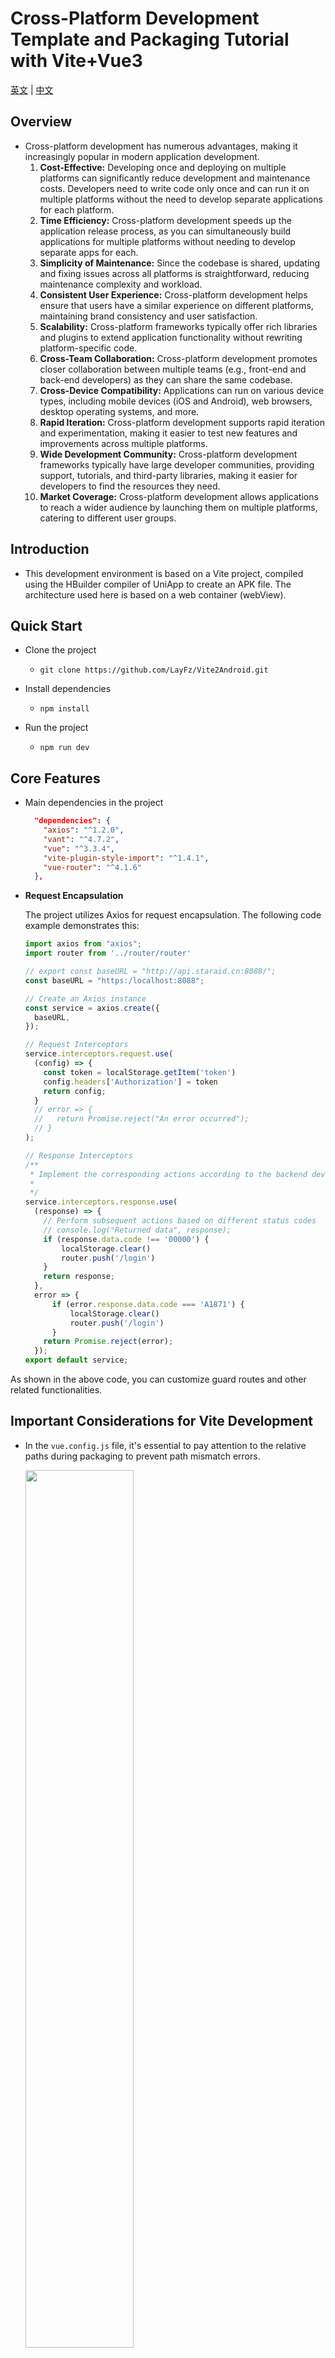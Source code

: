 # Cross-Platform Development Template and Packaging Tutorial with Vite+Vue3

 [英文](readme-en.md) | [中文](README.md)

## Overview
- Cross-platform development has numerous advantages, making it increasingly popular in modern application development.
  1. **Cost-Effective:** Developing once and deploying on multiple platforms can significantly reduce development and maintenance costs. Developers need to write code only once and can run it on multiple platforms without the need to develop separate applications for each platform.
  2. **Time Efficiency:** Cross-platform development speeds up the application release process, as you can simultaneously build applications for multiple platforms without needing to develop separate apps for each.
  3. **Simplicity of Maintenance:** Since the codebase is shared, updating and fixing issues across all platforms is straightforward, reducing maintenance complexity and workload.
  4. **Consistent User Experience:** Cross-platform development helps ensure that users have a similar experience on different platforms, maintaining brand consistency and user satisfaction.
  5. **Scalability:** Cross-platform frameworks typically offer rich libraries and plugins to extend application functionality without rewriting platform-specific code.
  6. **Cross-Team Collaboration:** Cross-platform development promotes closer collaboration between multiple teams (e.g., front-end and back-end developers) as they can share the same codebase.
  7. **Cross-Device Compatibility:** Applications can run on various device types, including mobile devices (iOS and Android), web browsers, desktop operating systems, and more.
  8. **Rapid Iteration:** Cross-platform development supports rapid iteration and experimentation, making it easier to test new features and improvements across multiple platforms.
  9. **Wide Development Community:** Cross-platform development frameworks typically have large developer communities, providing support, tutorials, and third-party libraries, making it easier for developers to find the resources they need.
  10. **Market Coverage:** Cross-platform development allows applications to reach a wider audience by launching them on multiple platforms, catering to different user groups.

## Introduction
- This development environment is based on a Vite project, compiled using the HBuilder compiler of UniApp to create an APK file. The architecture used here is based on a web container (webView).

## Quick Start
- Clone the project
  - `git clone https://github.com/LayFz/Vite2Android.git`

- Install dependencies
  - `npm install`

- Run the project
  - `npm run dev`

## Core Features
- Main dependencies in the project
  ```json
    "dependencies": {
      "axios": "^1.2.0",
      "vant": "^4.7.2",
      "vue": "^3.3.4",
      "vite-plugin-style-import": "^1.4.1",
      "vue-router": "^4.1.6"
    },
  ```
- **Request Encapsulation**

  The project utilizes Axios for request encapsulation. The following code example demonstrates this:

  ```javascript
  import axios from "axios";
  import router from '../router/router'
  
  // export const baseURL = "http://api.staraid.cn:8088/";
  const baseURL = "https:/localhost:8088";
  
  // Create an Axios instance
  const service = axios.create({
    baseURL,
  });
  
  // Request Interceptors
  service.interceptors.request.use(
    (config) => {
      const token = localStorage.getItem('token')
      config.headers['Authorization'] = token
      return config;
    }
    // error => {
    //   return Promise.reject("An error occurred");
    // }
  );
  
  // Response Interceptors
  /**
   * Implement the corresponding actions according to the backend development standards
   * 
   */
  service.interceptors.response.use(
    (response) => {
      // Perform subsequent actions based on different status codes
      // console.log("Returned data", response);
      if (response.data.code !== '00000') {
          localStorage.clear()
          router.push('/login')
      }
      return response;
    },
    error => {
        if (error.response.data.code === 'A1871') {
            localStorage.clear()
            router.push('/login')
        }
      return Promise.reject(error);
    });
  export default service;


As shown in the above code, you can customize guard routes and other related functionalities.

## Important Considerations for Vite Development

- In the `vue.config.js` file, it's essential to pay attention to the relative paths during packaging to prevent path mismatch errors.

  <img src="./img/2.png" width="60%">

  <span id="care">Declare it within the `defineConfig` node to ensure that relative paths do not cause errors during packaging.</span>
  
    ```javascript
    base: './'
	  ```

- In the index.html file, it contains the following code:
- ```index.html
  <!doctype html>
  <html lang="en">
  
  <head>
    <meta charset="UTF-8" />
    <link rel="icon" type="image/svg+xml" href="/vite.svg" />
    <meta name="viewport" content="width=device-width, initial-scale=1.0" />
    <title>Music Applicaition</title>
  </head>
  
  <body>
    <div id="app"></div>
    <script type="module" src="/src/main.js"></script>
    <script>
      // 禁用缩放
      function addMeta() {
        document
          .getElementsByTagName('head')[0]
          .append(
            '<meta name="viewport" content="width=device-width,initial-scale=1,minimum-scale=1,maximum-scale=1,user-scalable=no" />'
          )
      }
      setTimeout(addMeta, 3000)
  
      // 禁用双指放大
      document.documentElement.addEventListener(
        'touchstart',
        function (event) {
          if (event.touches.length > 1) {
            event.preventDefault()
          }
        },
        {
          passive: false,
        }
      )
  
      // 禁用双击放大
      var lastTouchEnd = 0
      document.documentElement.addEventListener(
        'touchend',
        function (event) {
          var now = Date.now()
          if (now - lastTouchEnd <= 300) {
            event.preventDefault()
          }
          lastTouchEnd = now
        },
        {
          passive: false,
        }
      )
    </script>
  
    <script>
      document.addEventListener('plusready', function () {
        var first = null;
        var webview = plus.webview.currentWebview();
        plus.key.addEventListener('backbutton', function () {
          webview.canBack(function (e) {
            if (e.canBack) {
              webview.back(); //这里不建议修改自己跳转的路径  
            } else {
              //首次按键，提示‘再按一次退出应用’  
              if (!first) {
                first = new Date().getTime(); //获取第一次点击的时间戳  
                // console.log('再按一次退出应用');//用自定义toast提示最好  
                // toast('双击返回键退出应用'); //调用自己写的吐丝提示 函数  
                plus.nativeUI.toast("再按一次退出应用", {
                  duration: 'short'
                }); //通过H5+ API 调用Android 上的toast 提示框  
                setTimeout(function () {
                  first = null;
                }, 1000);
              } else {
                if (new Date().getTime() - first < 1000) { //获取第二次点击的时间戳, 两次之差 小于 1000ms 说明1s点击了两次,  
                  plus.runtime.quit(); //退出应用  
                }
              }
            }
          })
        });
      });
    </script>
  </body>
  </html>
  ```
  The JavaScript part of the above code provides detailed instructions on configuring the Android app exit behavior and managing route guard permissions. Users can tailor these based on their specific needs. The final behavior for exiting the Android app is presented as follows, where the code checks if the user has triggered the exit action within one second:

![Exit Behavior](img/1.png)

## How to Package

- Step 1

  - Execute `npm run build`.

    - <img src="img/3.png" width="60%">

      This will generate the packaged `dist` directory.

    - <img src="img/4.png" width="60%">

      It's essential to verify that the files referenced in your project adhere to relative path rules. Mismatches may result in a white screen issue, so please review the [considerations](#care) carefully.

- Step 2

  - Open Hbuilder and create a new H5+ project.

    <img src="img/6.png" width="60%">

  - The directory structure at this point appears as follows:

    <img src="img/8.png" width="60%">

  - Remove all files except for `manifest.json`.

    <img src="img/9.png" width="60%">

    <img src="img/10.png" width="60%">

    <img src="img/11.png" width="60%">

    The provided files include the necessary app icons and permission-related configurations. You can customize them as needed.

- Step 3

  - Copy all the content from the packaged `dist` directory to the main directory of the H5+ project, as shown below:

    <img src="img/12.png" width="60%">

- Step 4

  - Click on `Publish` -> `Cloud Package`.

    <img src="img/13.png" width="60%">

    <img src="img/14.png" width="60%">

    As shown above, customize the packaging based on your requirements. The process may take several minutes. During the validation process, it's recommended to use the keystore generated by native Android. If you're conducting a test, it may not be necessary. Typically, Android Studio can be used for native environment packaging as well.

    <img src="img/15.png" width="60%">

    The result after the packaging is the `unpackage` directory, containing the APK file path. You can install and test it on an Android device.

## References

- [UniApp](https://uniapp.dcloud.io/)
- [Vite | Next Generation Frontend Tooling (vitejs.dev)](https://vitejs.dev/)
- [Vue.js - Progressive JavaScript Framework | Vue.js](https://vuejs.org/)
- [UniApp - https://uniapp.dcloud.net.cn/](https://uniapp.dcloud.net.cn/)